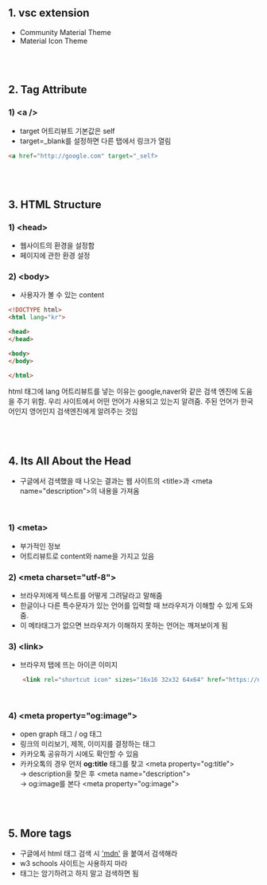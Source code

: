 
## 1. vsc extension
- Community Material Theme
- Material Icon Theme

<br><br>

## 2. Tag Attribute

### 1) \<a \/\>
- target 어트리뷰트 기본값은 self
- target=_blank를 설정하면 다른 탭에서 링크가 열림

```HTML
<a href="http://google.com" target="_self>
```

<br><br>

## 3. HTML Structure
### 1) \<head\> 
 - 웹사이트의 환경을 설정함 
 - 페이지에 관한 환경 설정

### 2) \<body\> 
- 사용자가 볼 수 있는 content

```HTML
<!DOCTYPE html>
<html lang="kr">

<head>
</head>

<body>
</body>

</html>
```

html 태그에 lang 어트리뷰트를 넣는 이유는 google,naver와 같은 검색 엔진에 도움을 주기 위함. 우리 사이트에서 어떤 언어가 사용되고 있는지 알려줌. 주된 언어가 한국어인지 영어인지 검색엔진에게 알려주는 것임

<br><br>

## 4. Its All About the Head
- 구글에서 검색했을 때 나오는 결과는 웹 사이트의 \<title\>과 \<meta name="description"\>의 내용을 가져옴

<br>

### 1) \<meta\>
- 부가적인 정보
- 어트리뷰트로 content와 name을 가지고 있음

### 2) \<meta charset="utf-8">
- 브라우저에게 텍스트를 어떻게 그려달라고 말해줌
- 한글이나 다른 특수문자가 있는 언어를 입력할 때 브라우저가 이해할 수 있게 도와 줌.
- 이 메타태그가 없으면 브라우저가 이해하지 못하는 언어는 깨져보이게 됨

### 3) \<link\>
- 브라우저 탭에 뜨는 아이콘 이미지

```HTML
    <link rel="shortcut icon" sizes="16x16 32x32 64x64" href="https://nomadcoders.co/m.png"/>

``` 

<br>

### 4) \<meta property="og:image"\>
- open graph 태그 / og 태그 
- 링크의 미리보기, 제목, 이미지를 결정하는 태그
- 카카오톡 공유하기 시에도 확인할 수 있음
- 카카오톡의 경우 먼저 **og:title** 태그를 찾고 \<meta property="og:title"\>   
-> description을 찾은 후 \<meta name="description"\>   
-> og:image를 본다 \<meta property="og:image"\>

<br><br>

## 5. More tags

- 구글에서 html 태그 검색 시 ['mdn'](https://developer.mozilla.org/ko/docs/Web/HTML/Element) 을 붙여서 검색해라
- w3 schools 사이트는 사용하지 마라
- 태그는 암기하려고 하지 말고 검색하면 됨

<br><br>



